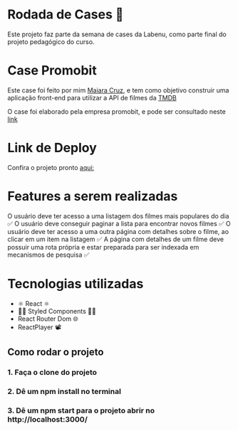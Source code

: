 # Rodada de Cases 🎡

Este projeto faz parte da semana de cases da Labenu, como parte final do projeto pedagógico do curso.

# Case Promobit

Este case foi feito por mim  [Maiara Cruz](https://br.linkedin.com/in/maiara-ferreira-19a03014b), e tem como objetivo construir uma aplicação front-end para utilizar a API de filmes da [TMDB](https://developers.themoviedb.org/3)

O case foi elaborado pela empresa promobit, e pode ser consultado neste [link](https://github.com/Promobit/front-end-challenge)

# Link de Deploy

Confira o projeto pronto [aqui:](promobit-labenu-final-maiara-2022.surge.sh)

# Features a serem realizadas

O usuário deve ter acesso a uma listagem dos filmes mais populares do dia ✅
O usuário deve conseguir paginar a lista para encontrar novos filmes ✅
O usuário deve ter acesso a uma outra página com detalhes sobre o filme, ao clicar em um item na listagem ✅
A página com detalhes de um filme deve possuir uma rota própria e estar preparada para ser indexada em mecanismos de pesquisa ✅

# Tecnologias utilizadas

* ⚛️ React ⚛️
* 💅🏼 Styled Components 💅🏼
* React Router Dom 🌐
* ReactPlayer 📽️

## Como rodar o projeto

### 1. Faça o clone do projeto
### 2. Dê um npm install no terminal
### 3. Dê um npm start para o projeto abrir no http://localhost:3000/
